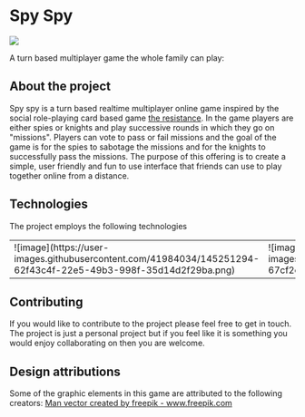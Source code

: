 # Spy Spy

<img src="https://github.com/Blargian/spyspy/blob/master/documentation/UI/assets/spy.png">

A turn based multiplayer game the whole family can play:

## About the project  
Spy spy is a turn based realtime multiplayer online game inspired by the social role-playing card based game [the resistance](https://en.wikipedia.org/wiki/The_Resistance_(game)). In the game players are either spies or knights and play successive rounds in which they go on "missions". Players can vote to pass or fail missions and the goal of the game is for the spies to sabotage the missions and for the knights to successfully pass the missions. The purpose of this offering is to create a simple, user friendly and fun to use interface that friends can use to play together online from a distance. 

## Technologies

The project employs the following technologies

<table>
  <tr>
    <td>![image](https://user-images.githubusercontent.com/41984034/145251294-62f43c4f-22e5-49b3-998f-35d14d2f29ba.png)</td>
    <td>![image](https://user-images.githubusercontent.com/41984034/145251219-67cf2c58-c5a3-4cab-957c-578f8373af10.png)</td>
    <td>![image](https://user-images.githubusercontent.com/41984034/145251355-e1ea30f7-f4aa-4faa-908a-0cda5ee87428.png)</td>
    <td>![image](https://user-images.githubusercontent.com/41984034/145251405-e10d16fa-c43b-4237-8648-b8446d21b712.png)</td>
    <td>![image](https://user-images.githubusercontent.com/41984034/145251479-3c8d2fad-3456-48df-883f-b17977fbf812.png)</td>
    <td>![image](https://user-images.githubusercontent.com/41984034/145251558-acf1c16d-f2db-4e98-a5a9-a3b868e33c1d.png)</td>
    <td>![image](https://user-images.githubusercontent.com/41984034/145251616-183dda9f-d056-43a9-9704-44c4bc4fcdd0.png)</td>
  </tr>
</table>

## Contributing 

If you would like to contribute to the project please feel free to get in touch. The project is just a personal project but if you feel like it is something you would enjoy collaborating on then you are welcome.

## Design attributions

Some of the graphic elements in this game are attributed to the following creators:
<a href='https://www.freepik.com/vectors/man'>Man vector created by freepik - www.freepik.com</a>
